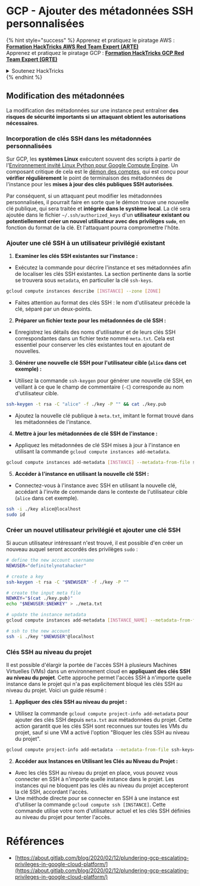 # GCP - Ajouter des métadonnées SSH personnalisées

{% hint style="success" %}
Apprenez et pratiquez le piratage AWS :<img src="/.gitbook/assets/image.png" alt="" data-size="line">[**Formation HackTricks AWS Red Team Expert (ARTE)**](https://training.hacktricks.xyz/courses/arte)<img src="/.gitbook/assets/image.png" alt="" data-size="line">\
Apprenez et pratiquez le piratage GCP : <img src="/.gitbook/assets/image (2).png" alt="" data-size="line">[**Formation HackTricks GCP Red Team Expert (GRTE)**<img src="/.gitbook/assets/image (2).png" alt="" data-size="line">](https://training.hacktricks.xyz/courses/grte)

<details>

<summary>Soutenez HackTricks</summary>

* Consultez les [**plans d'abonnement**](https://github.com/sponsors/carlospolop)!
* **Rejoignez le** 💬 [**groupe Discord**](https://discord.gg/hRep4RUj7f) ou le [**groupe Telegram**](https://t.me/peass) ou **suivez-nous** sur **Twitter** 🐦 [**@hacktricks\_live**](https://twitter.com/hacktricks\_live)**.**
* **Partagez des astuces de piratage en soumettant des PR aux** [**HackTricks**](https://github.com/carlospolop/hacktricks) et [**HackTricks Cloud**](https://github.com/carlospolop/hacktricks-cloud) dépôts GitHub.

</details>
{% endhint %}

## Modification des métadonnées <a href="#modifying-the-metadata" id="modifying-the-metadata"></a>

La modification des métadonnées sur une instance peut entraîner **des risques de sécurité importants si un attaquant obtient les autorisations nécessaires**.

### **Incorporation de clés SSH dans les métadonnées personnalisées**

Sur GCP, les **systèmes Linux** exécutent souvent des scripts à partir de l'[Environnement invité Linux Python pour Google Compute Engine](https://github.com/GoogleCloudPlatform/compute-image-packages/tree/master/packages/python-google-compute-engine#accounts). Un composant critique de cela est le [démon des comptes](https://github.com/GoogleCloudPlatform/compute-image-packages/tree/master/packages/python-google-compute-engine#accounts), qui est conçu pour **vérifier régulièrement** le point de terminaison des métadonnées de l'instance pour les **mises à jour des clés publiques SSH autorisées**.

Par conséquent, si un attaquant peut modifier les métadonnées personnalisées, il pourrait faire en sorte que le démon trouve une nouvelle clé publique, qui sera traitée et **intégrée dans le système local**. La clé sera ajoutée dans le fichier `~/.ssh/authorized_keys` d'un **utilisateur existant ou potentiellement créer un nouvel utilisateur avec des privilèges `sudo`**, en fonction du format de la clé. Et l'attaquant pourra compromettre l'hôte.

### **Ajouter une clé SSH à un utilisateur privilégié existant**

1. **Examiner les clés SSH existantes sur l'instance :**
- Exécutez la commande pour décrire l'instance et ses métadonnées afin de localiser les clés SSH existantes. La section pertinente dans la sortie se trouvera sous `metadata`, en particulier la clé `ssh-keys`.
```bash
gcloud compute instances describe [INSTANCE] --zone [ZONE]
```
- Faites attention au format des clés SSH : le nom d'utilisateur précède la clé, séparé par un deux-points.

2. **Préparer un fichier texte pour les métadonnées de clé SSH :**
- Enregistrez les détails des noms d'utilisateur et de leurs clés SSH correspondantes dans un fichier texte nommé `meta.txt`. Cela est essentiel pour conserver les clés existantes tout en ajoutant de nouvelles.

3. **Générer une nouvelle clé SSH pour l'utilisateur cible (`alice` dans cet exemple) :**
- Utilisez la commande `ssh-keygen` pour générer une nouvelle clé SSH, en veillant à ce que le champ de commentaire (`-C`) corresponde au nom d'utilisateur cible.
```bash
ssh-keygen -t rsa -C "alice" -f ./key -P "" && cat ./key.pub
```
- Ajoutez la nouvelle clé publique à `meta.txt`, imitant le format trouvé dans les métadonnées de l'instance.

4. **Mettre à jour les métadonnées de clé SSH de l'instance :**
- Appliquez les métadonnées de clé SSH mises à jour à l'instance en utilisant la commande `gcloud compute instances add-metadata`.
```bash
gcloud compute instances add-metadata [INSTANCE] --metadata-from-file ssh-keys=meta.txt
```

5. **Accéder à l'instance en utilisant la nouvelle clé SSH :**
- Connectez-vous à l'instance avec SSH en utilisant la nouvelle clé, accédant à l'invite de commande dans le contexte de l'utilisateur cible (`alice` dans cet exemple).
```bash
ssh -i ./key alice@localhost
sudo id
```

### **Créer un nouvel utilisateur privilégié et ajouter une clé SSH**

Si aucun utilisateur intéressant n'est trouvé, il est possible d'en créer un nouveau auquel seront accordés des privilèges `sudo` :
```bash
# define the new account username
NEWUSER="definitelynotahacker"

# create a key
ssh-keygen -t rsa -C "$NEWUSER" -f ./key -P ""

# create the input meta file
NEWKEY="$(cat ./key.pub)"
echo "$NEWUSER:$NEWKEY" > ./meta.txt

# update the instance metadata
gcloud compute instances add-metadata [INSTANCE_NAME] --metadata-from-file ssh-keys=meta.txt

# ssh to the new account
ssh -i ./key "$NEWUSER"@localhost
```
### Clés SSH au niveau du projet <a href="#sshing-around" id="sshing-around"></a>

Il est possible d'élargir la portée de l'accès SSH à plusieurs Machines Virtuelles (VMs) dans un environnement cloud en **appliquant des clés SSH au niveau du projet**. Cette approche permet l'accès SSH à n'importe quelle instance dans le projet qui n'a pas explicitement bloqué les clés SSH au niveau du projet. Voici un guide résumé :

1. **Appliquer des clés SSH au niveau du projet :**
- Utilisez la commande `gcloud compute project-info add-metadata` pour ajouter des clés SSH depuis `meta.txt` aux métadonnées du projet. Cette action garantit que les clés SSH sont reconnues sur toutes les VMs du projet, sauf si une VM a activé l'option "Bloquer les clés SSH au niveau du projet".
```bash
gcloud compute project-info add-metadata --metadata-from-file ssh-keys=meta.txt
```

2. **Accéder aux Instances en Utilisant les Clés au Niveau du Projet :**
- Avec les clés SSH au niveau du projet en place, vous pouvez vous connecter en SSH à n'importe quelle instance dans le projet. Les instances qui ne bloquent pas les clés au niveau du projet accepteront la clé SSH, accordant l'accès.
- Une méthode directe pour se connecter en SSH à une instance est d'utiliser la commande `gcloud compute ssh [INSTANCE]`. Cette commande utilise votre nom d'utilisateur actuel et les clés SSH définies au niveau du projet pour tenter l'accès.


# Références
* [https://about.gitlab.com/blog/2020/02/12/plundering-gcp-escalating-privileges-in-google-cloud-platform/](https://about.gitlab.com/blog/2020/02/12/plundering-gcp-escalating-privileges-in-google-cloud-platform/)
